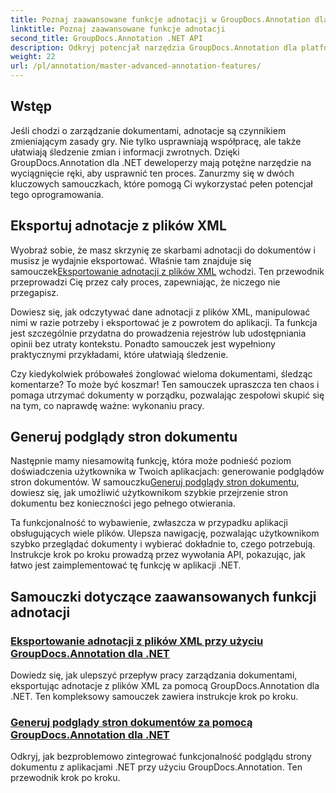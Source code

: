 ```yaml
---
title: Poznaj zaawansowane funkcje adnotacji w GroupDocs.Annotation dla .NET
linktitle: Poznaj zaawansowane funkcje adnotacji
second_title: GroupDocs.Annotation .NET API
description: Odkryj potencjał narzędzia GroupDocs.Annotation dla platformy .NET dzięki samouczkom dotyczącym eksportowania adnotacji XML i generowania podglądów stron dokumentu.
weight: 22
url: /pl/annotation/master-advanced-annotation-features/
---
```

## Wstęp

Jeśli chodzi o zarządzanie dokumentami, adnotacje są czynnikiem zmieniającym zasady gry. Nie tylko usprawniają współpracę, ale także ułatwiają śledzenie zmian i informacji zwrotnych. Dzięki GroupDocs.Annotation dla .NET deweloperzy mają potężne narzędzie na wyciągnięcie ręki, aby usprawnić ten proces. Zanurzmy się w dwóch kluczowych samouczkach, które pomogą Ci wykorzystać pełen potencjał tego oprogramowania.

## Eksportuj adnotacje z plików XML

 Wyobraź sobie, że masz skrzynię ze skarbami adnotacji do dokumentów i musisz je wydajnie eksportować. Właśnie tam znajduje się samouczek[Eksportowanie adnotacji z plików XML](./export-annotations-from-xml-file/) wchodzi. Ten przewodnik przeprowadzi Cię przez cały proces, zapewniając, że niczego nie przegapisz. 

Dowiesz się, jak odczytywać dane adnotacji z plików XML, manipulować nimi w razie potrzeby i eksportować je z powrotem do aplikacji. Ta funkcja jest szczególnie przydatna do prowadzenia rejestrów lub udostępniania opinii bez utraty kontekstu. Ponadto samouczek jest wypełniony praktycznymi przykładami, które ułatwiają śledzenie. 

Czy kiedykolwiek próbowałeś żonglować wieloma dokumentami, śledząc komentarze? To może być koszmar! Ten samouczek upraszcza ten chaos i pomaga utrzymać dokumenty w porządku, pozwalając zespołowi skupić się na tym, co naprawdę ważne: wykonaniu pracy.

## Generuj podglądy stron dokumentu

 Następnie mamy niesamowitą funkcję, która może podnieść poziom doświadczenia użytkownika w Twoich aplikacjach: generowanie podglądów stron dokumentów. W samouczku[Generuj podglądy stron dokumentu](./generate-document-page-previews/), dowiesz się, jak umożliwić użytkownikom szybkie przejrzenie stron dokumentu bez konieczności jego pełnego otwierania.

Ta funkcjonalność to wybawienie, zwłaszcza w przypadku aplikacji obsługujących wiele plików. Ulepsza nawigację, pozwalając użytkownikom szybko przeglądać dokumenty i wybierać dokładnie to, czego potrzebują. Instrukcje krok po kroku prowadzą przez wywołania API, pokazując, jak łatwo jest zaimplementować tę funkcję w aplikacji .NET. 

## Samouczki dotyczące zaawansowanych funkcji adnotacji
### [Eksportowanie adnotacji z plików XML przy użyciu GroupDocs.Annotation dla .NET](./export-annotations-from-xml-file/)
Dowiedz się, jak ulepszyć przepływ pracy zarządzania dokumentami, eksportując adnotacje z plików XML za pomocą GroupDocs.Annotation dla .NET. Ten kompleksowy samouczek zawiera instrukcje krok po kroku.
### [Generuj podglądy stron dokumentów za pomocą GroupDocs.Annotation dla .NET](./generate-document-page-previews/)
Odkryj, jak bezproblemowo zintegrować funkcjonalność podglądu strony dokumentu z aplikacjami .NET przy użyciu GroupDocs.Annotation. Ten przewodnik krok po kroku.